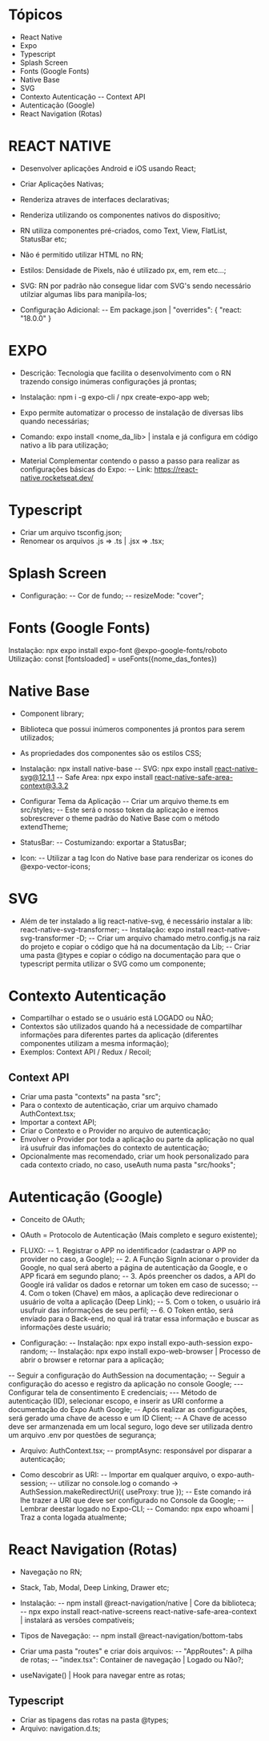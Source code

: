 # Tópicos 

- React Native
- Expo
- Typescript
- Splash Screen
- Fonts (Google Fonts)
- Native Base
- SVG
- Contexto Autenticação
-- Context API
- Autenticação (Google)
- React Navigation (Rotas)


# REACT NATIVE 
 - Desenvolver aplicações Android e iOS usando React;
 - Criar Aplicações Nativas;
 - Renderiza atraves de interfaces declarativas;
 - Renderiza utilizando os componentes nativos do dispositivo;

 - RN utiliza componentes pré-criados, como Text, View, FlatList, StatusBar etc;
 - Não é permitido utilizar HTML no RN;
 - Estilos: Densidade de Pixels, não é utilizado px, em, rem etc...;
 - SVG: RN por padrão não consegue lidar com SVG's sendo necessário utilziar algumas libs para manipila-los;

 - Configuração Adicional:
  -- Em package.json | "overrides": { "react: "18.0.0" }
 
# EXPO
 - Descrição: Tecnologia que facilita o desenvolvimento com o RN trazendo consigo inúmeras configurações já prontas;
 - Instalação: npm i -g expo-cli / npx create-expo-app web;

 - Expo permite automatizar o processo de instalação de diversas libs quando necessárias;
 - Comando: expo install <nome_da_lib> | instala e já configura em código nativo a lib para utilização;

 - Material Complementar contendo o passo a passo para realizar as configurações básicas do Expo:
 -- Link: https://react-native.rocketseat.dev/

# Typescript
 - Criar um arquivo tsconfig.json;
 - Renomear os arquivos .js => .ts | .jsx => .tsx;

# Splash Screen
 - Configuração: 
 -- Cor de fundo;
 -- resizeMode: "cover";

# Fonts (Google Fonts)
 Instalação: npx expo install expo-font @expo-google-fonts/roboto
 Utilização: const [fontsloaded] = useFonts({nome_das_fontes})

# Native Base 
 - Component library;
 - Biblioteca que possui inúmeros componentes já prontos para serem utilizados;
 - As propriedades dos componentes são os estilos CSS;

 - Instalação: npx install native-base
 -- SVG: npx expo install react-native-svg@12.1.1
 -- Safe Area: npx expo install react-native-safe-area-context@3.3.2

 - Configurar Tema da Aplicação
 -- Criar um arquivo theme.ts em src/styles;
 -- Este será o nosso token da aplicação e iremos sobrescrever o theme padrão do Native Base com o método extendTheme;

 - StatusBar:
 -- Costumizando: exportar a StatusBar;

 - Icon:
 -- Utilizar a tag Icon do Native base para renderizar os icones do @expo-vector-icons;

# SVG
 - Além de ter instalado a lig react-native-svg, é necessário instalar a lib: react-native-svg-transformer;
 -- Instalação: expo install react-native-svg-transformer -D;
 -- Criar um arquivo chamado metro.config.js na raiz do projeto e copiar o código que há na documentação da Lib;
 -- Criar uma pasta @types e copiar o código na documentação para que o typescript permita utilizar o SVG como um componente;

# Contexto Autenticação
 - Compartilhar o estado se o usuário está LOGADO ou NÃO;
 - Contextos são utilizados quando há a necessidade de compartilhar informações para diferentes partes da aplicação (diferentes componentes utilizam a mesma informação);
 - Exemplos: Context API / Redux / Recoil;
 
## Context API
- Criar uma pasta "contexts" na pasta "src";
- Para o contexto de autenticação, criar um arquivo chamado AuthContext.tsx;
- Importar a context API;
- Criar o Contexto e o Provider no arquivo de autenticação;
- Envolver o Provider por toda a aplicação ou parte da aplicação no qual irá usufruir das infomações do contexto de autenticação;
- Opcionalmente mas recomendado, criar um hook personalizado para cada contexto criado, no caso, useAuth numa pasta "src/hooks";

# Autenticação (Google)
- Conceito de OAuth;
- OAuth = Protocolo de Autenticação (Mais completo e seguro existente);
- FLUXO:
-- 1. Registrar o APP no identificador (cadastrar o APP no provider no caso, a Google);
-- 2. A Função SignIn acionar o provider da Google, no qual será aberto a página de autenticação da Google, e o APP ficará em segundo plano;
-- 3. Após preencher os dados, a API do Google irá validar os dados e retornar um token em caso de sucesso;
-- 4. Com o token (Chave) em mãos, a aplicação deve redirecionar o usuário de volta a aplicação (Deep Link);
-- 5. Com o token, o usuário irá usufruir das informações de seu perfil;
-- 6. O Token então, será enviado para o Back-end, no qual irá tratar essa informação e buscar as informações deste usuário;

- Configuração:
-- Instalação: npx expo install expo-auth-session expo-random;
-- Instalação: npx expo install expo-web-browser | Processo de abrir o browser e retornar para a aplicação;

-- Seguir a configuração do AuthSession na documentação;
-- Seguir a configuração do acesso e registro da aplicação no console Google;
--- Configurar tela de consentimento E credenciais;
--- Método de autenticação (ID), selecionar escopo, e inserir as URI conforme a documentação do Expo Auth Google;
-- Após realizar as configurações, será gerado uma chave de acesso e um ID Client;
-- A Chave de acesso deve ser armanzenada em um local seguro, logo deve ser utilizada dentro um arquivo .env por questões de segurança;

- Arquivo: AuthContext.tsx;
-- promptAsync: responsável por disparar a autenticação;

- Como descobrir as URI:
-- Importar em qualquer arquivo, o expo-auth-session;
-- utilizar no console.log o comando -> AuthSession.makeRedirectUri({ useProxy: true });
-- Este comando irá lhe trazer a URI que deve ser configurado no Console da Google;
-- Lembrar deestar logado no Expo-CLI;
-- Comando: npx expo whoami | Traz a conta logada atualmente;

# React Navigation (Rotas)
- Navegação no RN;
- Stack, Tab, Modal, Deep Linking, Drawer etc;
- Instalação: 
-- npm install @react-navigation/native | Core da biblioteca;
-- npx expo install react-native-screens react-native-safe-area-context | instalará as versões compativeis;
- Tipos de Navegação:
-- npm install @react-navigation/bottom-tabs

- Criar uma pasta "routes" e criar dois arquivos:
-- "AppRoutes": A pilha de rotas;
-- "index.tsx": Container de navegação | Logado ou Não?;

- useNavigate() | Hook para navegar entre as rotas;

## Typescript 
- Criar as tipagens das rotas na pasta @types;
- Arquivo: navigation.d.ts;